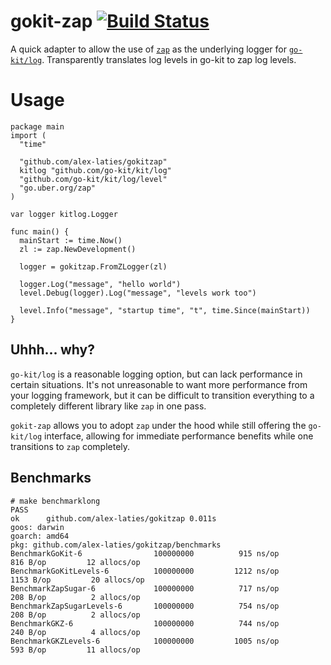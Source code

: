 # gokit-zap [![Build Status](https://travis-ci.com/alex-laties/gokitzap.svg?branch=master)](https://travis-ci.com/alex-laties/gokitzap)

A quick adapter to allow the use of [`zap`](https://github.com/uber-go/zap) as the underlying logger for [`go-kit/log`](https://github.com/go-kit/kit/tree/master/log).
Transparently translates log levels in go-kit to zap log levels.

# Usage

```
package main
import (
  "time"

  "github.com/alex-laties/gokitzap"
  kitlog "github.com/go-kit/kit/log"
  "github.com/go-kit/kit/log/level"
  "go.uber.org/zap"
)

var logger kitlog.Logger

func main() {
  mainStart := time.Now()
  zl := zap.NewDevelopment()

  logger = gokitzap.FromZLogger(zl)

  logger.Log("message", "hello world")
  level.Debug(logger).Log("message", "levels work too")

  level.Info("message", "startup time", "t", time.Since(mainStart))
}
```

## Uhhh... why?

`go-kit/log` is a reasonable logging option, but can lack performance in certain situations.
It's not unreasonable to want more performance from your logging framework, but it can be difficult to transition everything to a completely different library like `zap` in one pass.

`gokit-zap` allows you to adopt `zap` under the hood while still offering the `go-kit/log` interface, allowing for immediate performance benefits while one transitions to `zap` completely.

## Benchmarks
```
# make benchmarklong
PASS
ok  	github.com/alex-laties/gokitzap	0.011s
goos: darwin
goarch: amd64
pkg: github.com/alex-laties/gokitzap/benchmarks
BenchmarkGoKit-6            	100000000	       915 ns/op	     816 B/op	      12 allocs/op
BenchmarkGoKitLevels-6      	100000000	      1212 ns/op	    1153 B/op	      20 allocs/op
BenchmarkZapSugar-6         	100000000	       717 ns/op	     208 B/op	       2 allocs/op
BenchmarkZapSugarLevels-6   	100000000	       754 ns/op	     208 B/op	       2 allocs/op
BenchmarkGKZ-6              	100000000	       744 ns/op	     240 B/op	       4 allocs/op
BenchmarkGKZLevels-6        	100000000	      1005 ns/op	     593 B/op	      11 allocs/op
```
